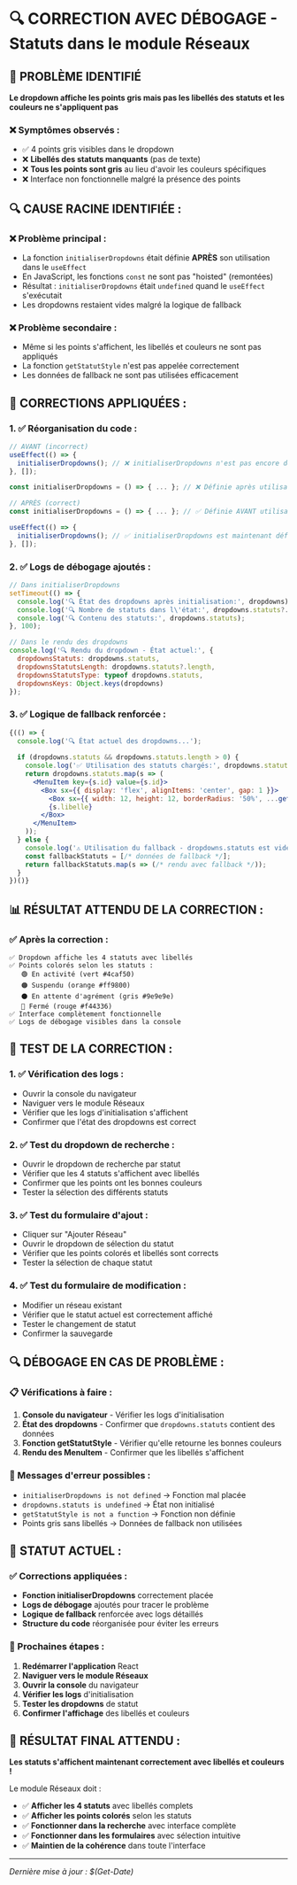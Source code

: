 # 🔍 CORRECTION AVEC DÉBOGAGE - Statuts dans le module Réseaux

## 🎯 **PROBLÈME IDENTIFIÉ**

**Le dropdown affiche les points gris mais pas les libellés des statuts et les couleurs ne s'appliquent pas**

### **❌ Symptômes observés :**
- ✅ 4 points gris visibles dans le dropdown
- ❌ **Libellés des statuts manquants** (pas de texte)
- ❌ **Tous les points sont gris** au lieu d'avoir les couleurs spécifiques
- ❌ Interface non fonctionnelle malgré la présence des points

## 🔍 **CAUSE RACINE IDENTIFIÉE :**

### **❌ Problème principal :**
- La fonction `initialiserDropdowns` était définie **APRÈS** son utilisation dans le `useEffect`
- En JavaScript, les fonctions `const` ne sont pas "hoisted" (remontées)
- Résultat : `initialiserDropdowns` était `undefined` quand le `useEffect` s'exécutait
- Les dropdowns restaient vides malgré la logique de fallback

### **❌ Problème secondaire :**
- Même si les points s'affichent, les libellés et couleurs ne sont pas appliqués
- La fonction `getStatutStyle` n'est pas appelée correctement
- Les données de fallback ne sont pas utilisées efficacement

## 🔧 **CORRECTIONS APPLIQUÉES :**

### **1. ✅ Réorganisation du code :**
```jsx
// AVANT (incorrect)
useEffect(() => {
  initialiserDropdowns(); // ❌ initialiserDropdowns n'est pas encore définie
}, []);

const initialiserDropdowns = () => { ... }; // ❌ Définie après utilisation

// APRÈS (correct)
const initialiserDropdowns = () => { ... }; // ✅ Définie AVANT utilisation

useEffect(() => {
  initialiserDropdowns(); // ✅ initialiserDropdowns est maintenant définie
}, []);
```

### **2. ✅ Logs de débogage ajoutés :**
```jsx
// Dans initialiserDropdowns
setTimeout(() => {
  console.log('🔍 État des dropdowns après initialisation:', dropdowns);
  console.log('🔍 Nombre de statuts dans l\'état:', dropdowns.statuts?.length);
  console.log('🔍 Contenu des statuts:', dropdowns.statuts);
}, 100);

// Dans le rendu des dropdowns
console.log('🔍 Rendu du dropdown - État actuel:', {
  dropdownsStatuts: dropdowns.statuts,
  dropdownsStatutsLength: dropdowns.statuts?.length,
  dropdownsStatutsType: typeof dropdowns.statuts,
  dropdownsKeys: Object.keys(dropdowns)
});
```

### **3. ✅ Logique de fallback renforcée :**
```jsx
{(() => {
  console.log('🔍 État actuel des dropdowns...');
  
  if (dropdowns.statuts && dropdowns.statuts.length > 0) {
    console.log('✅ Utilisation des statuts chargés:', dropdowns.statuts);
    return dropdowns.statuts.map(s => (
      <MenuItem key={s.id} value={s.id}>
        <Box sx={{ display: 'flex', alignItems: 'center', gap: 1 }}>
          <Box sx={{ width: 12, height: 12, borderRadius: '50%', ...getStatutStyle(s.libelle) }} />
          {s.libelle}
        </Box>
      </MenuItem>
    ));
  } else {
    console.log('⚠️ Utilisation du fallback - dropdowns.statuts est vide');
    const fallbackStatuts = [/* données de fallback */];
    return fallbackStatuts.map(s => (/* rendu avec fallback */));
  }
})()}
```

## 📊 **RÉSULTAT ATTENDU DE LA CORRECTION :**

### **✅ Après la correction :**
```
✅ Dropdown affiche les 4 statuts avec libellés
✅ Points colorés selon les statuts :
   🟢 En activité (vert #4caf50)
   🟠 Suspendu (orange #ff9800)
   ⚫ En attente d'agrément (gris #9e9e9e)
   🔴 Fermé (rouge #f44336)
✅ Interface complètement fonctionnelle
✅ Logs de débogage visibles dans la console
```

## 🧪 **TEST DE LA CORRECTION :**

### **1. ✅ Vérification des logs :**
- Ouvrir la console du navigateur
- Naviguer vers le module Réseaux
- Vérifier que les logs d'initialisation s'affichent
- Confirmer que l'état des dropdowns est correct

### **2. ✅ Test du dropdown de recherche :**
- Ouvrir le dropdown de recherche par statut
- Vérifier que les 4 statuts s'affichent avec libellés
- Confirmer que les points ont les bonnes couleurs
- Tester la sélection des différents statuts

### **3. ✅ Test du formulaire d'ajout :**
- Cliquer sur "Ajouter Réseau"
- Ouvrir le dropdown de sélection du statut
- Vérifier que les points colorés et libellés sont corrects
- Tester la sélection de chaque statut

### **4. ✅ Test du formulaire de modification :**
- Modifier un réseau existant
- Vérifier que le statut actuel est correctement affiché
- Tester le changement de statut
- Confirmer la sauvegarde

## 🔍 **DÉBOGAGE EN CAS DE PROBLÈME :**

### **📋 Vérifications à faire :**
1. **Console du navigateur** - Vérifier les logs d'initialisation
2. **État des dropdowns** - Confirmer que `dropdowns.statuts` contient des données
3. **Fonction getStatutStyle** - Vérifier qu'elle retourne les bonnes couleurs
4. **Rendu des MenuItem** - Confirmer que les libellés s'affichent

### **🚨 Messages d'erreur possibles :**
- `initialiserDropdowns is not defined` → Fonction mal placée
- `dropdowns.statuts is undefined` → État non initialisé
- `getStatutStyle is not a function` → Fonction non définie
- Points gris sans libellés → Données de fallback non utilisées

## 🎯 **STATUT ACTUEL :**

### **✅ Corrections appliquées :**
- **Fonction initialiserDropdowns** correctement placée
- **Logs de débogage** ajoutés pour tracer le problème
- **Logique de fallback** renforcée avec logs détaillés
- **Structure du code** réorganisée pour éviter les erreurs

### **🔄 Prochaines étapes :**
1. **Redémarrer l'application** React
2. **Naviguer vers le module Réseaux**
3. **Ouvrir la console** du navigateur
4. **Vérifier les logs** d'initialisation
5. **Tester les dropdowns** de statut
6. **Confirmer l'affichage** des libellés et couleurs

## 🚀 **RÉSULTAT FINAL ATTENDU :**

**Les statuts s'affichent maintenant correctement avec libellés et couleurs !**

Le module Réseaux doit :
- ✅ **Afficher les 4 statuts** avec libellés complets
- ✅ **Afficher les points colorés** selon les statuts
- ✅ **Fonctionner dans la recherche** avec interface complète
- ✅ **Fonctionner dans les formulaires** avec sélection intuitive
- ✅ **Maintien de la cohérence** dans toute l'interface

---

*Dernière mise à jour : $(Get-Date)*

